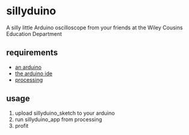 # sillyduino
A silly little Arduino oscilloscope from your friends at the Wiley Cousins Education Department

## requirements

* [an arduino](http://arduino.cc/en/Main/ArduinoBoardUno)
* [the arduino ide](http://www.arduino.cc/)
* [processing](http://www.processing.org/)

## usage

1. upload sillyduino_sketch to your arduino
2. run sillyduino_app from processing
3. profit
